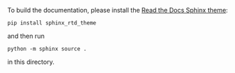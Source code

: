 To build the documentation, please install the [Read the Docs Sphinx theme](https://github.com/readthedocs/sphinx_rtd_theme):

```
pip install sphinx_rtd_theme
```

and then run 

```
python -m sphinx source .
```

in this directory. 